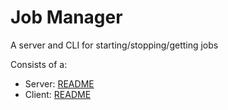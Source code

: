 # Job Manager

A server and CLI for starting/stopping/getting jobs

Consists of a:

- Server: [README](./server)
- Client: [README](./client)